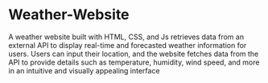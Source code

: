 # Weather-Website
A weather website built with HTML, CSS, and Js retrieves data from an external API to display real-time and forecasted weather information for users. Users can input their location, and the website fetches data from the API to provide details such as temperature, humidity, wind speed, and more in an intuitive and visually appealing interface
